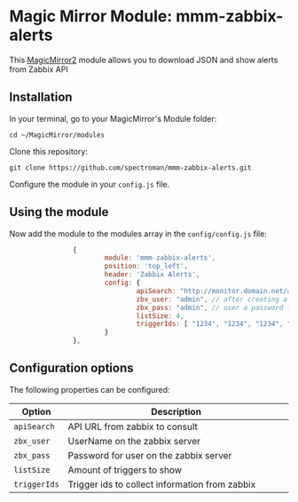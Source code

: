 # Magic Mirror Module: mmm-zabbix-alerts
This [MagicMirror2](https://github.com/MichMich/MagicMirror) module allows you to download JSON and show alerts from Zabbix API

## Installation

In your terminal, go to your MagicMirror's Module folder:
````
cd ~/MagicMirror/modules
````

Clone this repository:
````
git clone https://github.com/spectroman/mmm-zabbix-alerts.git
````

Configure the module in your `config.js` file.

## Using the module

Now add the module to the modules array in the `config/config.js` file:
````javascript
                {
                        module: 'mmm-zabbix-alerts',
                        position: 'top_left',
                        header: 'Zabbix Alerts',
                        config: {
                                apiSearch: "http://monitor.domain.net/api_jsonrpc.php"
                                zbx_user: "admin", // after creating a user there u can access
                                zbx_pass: "admin", // user a password for the remote user
                                listSize: 4,
                                triggerIds: [ "1234", "1234", "1234", "1234" ] // for each trigger there is a status block
                        }
                },
````

## Configuration options

The following properties can be configured:


<table width="100%">
        <!-- why, markdown... -->
        <thead>
                <tr>
                        <th>Option</th>
                        <th width="100%">Description</th>
                </tr>
        <thead>
        <tbody>
                <tr>
                        <td><code>apiSearch</code></td>
                        <td>API URL from zabbix to consult</td>
                </tr>
                <tr>
                        <td><code>zbx_user</code></td>
                        <td>UserName on the zabbix server</td>
                </tr>
                <tr>
                        <td><code>zbx_pass</code></td>
                        <td>Password for user on the zabbix server</td>
                </tr>
                <tr>
                        <td><code>listSize</code></td>
                        <td>Amount of triggers to show</td>
                </tr>
                <tr>
                        <td><code>triggerIds</code></td>
                        <td>Trigger ids to collect information from zabbix</td>
                </tr>
        </tbody>
</table>
